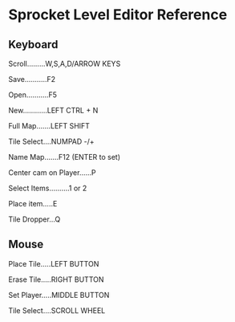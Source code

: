 Sprocket Level Editor Reference
=================================

Keyboard
--------
Scroll.........W,S,A,D/ARROW KEYS

Save...........F2

Open...........F5

New............LEFT CTRL + N

Full Map.......LEFT SHIFT

Tile Select....NUMPAD -/+

Name Map.......F12 (ENTER to set)

Center cam
on Player......P

Select 
Items..........1 or 2

Place item.....E

Tile Dropper...Q

Mouse
-----
Place Tile.....LEFT BUTTON

Erase Tile.....RIGHT BUTTON

Set Player.....MIDDLE BUTTON

Tile Select....SCROLL WHEEL
